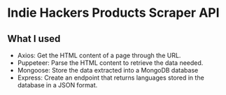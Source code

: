 # Indie Hackers Products Scraper API

## What I used

- Axios: Get the HTML content of a page through the URL.
- Puppeteer: Parse the HTML content to retrieve the data needed.
- Mongoose: Store the data extracted into a MongoDB database
- Express: Create an endpoint that returns languages stored in the database in a JSON format.
